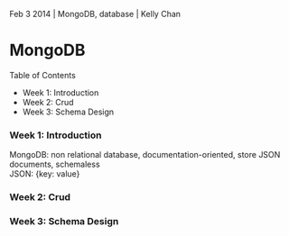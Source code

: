 Feb 3 2014 | MongoDB, database | Kelly Chan
# MongoDB

Table of Contents
- Week 1: Introduction
- Week 2: Crud
- Week 3: Schema Design

### Week 1: Introduction

MongoDB: non relational database, documentation-oriented, store JSON documents, schemaless  
JSON: {key: value}

### Week 2: Crud
### Week 3: Schema Design
